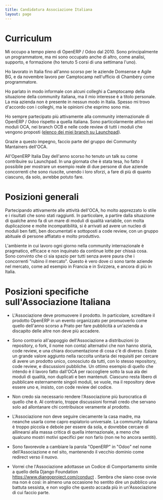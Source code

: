 ```yaml
---
title: Candidatura Associazione Italiana
layout: page
---
```

# Curriculum

Mi occupo a tempo pieno di OpenERP / Odoo dal 2010. Sono principalmente un programmatore, ma mi sono occupato anche di altro, come analisi, supporto, e formazione (ho tenuto 5 corsi di una settimana l'uno).

Ho lavorato in Italia fino all'anno scorso per le aziende Domsense e Agile BG, e da novembre lavoro per Camptocamp nell'ufficio di Chambéry come programmatore.

Ho parlato in modo informale con alcuni colleghi a Camptocamp della situazione della community italiana, ma il mio interesse è a titolo personale. La mia azienda non è presente in nessun modo in Italia. Spesso mi trovo d'accordo con i colleghi, ma le opinioni che esprimo sono mie.

Ho sempre partecipato più attivamente alla community internazionale di OpenERP / Odoo rispetto a quella italiana. Sono particolarmente attivo nei moduli OCA, nei branch OCB e nelle code review di tutti i moduli che vengono proposti ([elenco dei miei branch su Launchpad](https://code.launchpad.net/~lpistone/+registeredbranches?field.lifecycle=ALL)).

Grazie a questo impegno, faccio parte del gruppo dei Community Mantainers dell'OCA.

All'OpenERP Italia Day dell'anno scorso ho tenuto un talk su come contribuire su Launchpad. In una giornata che è stata tesa, ho fatto il possibile per mostrare un esempio reale di due persone di due aziende concorrenti che sono riuscite, unendo i loro sforzi, a fare di più di quanto ciascuno, da solo, avrebbe potuto fare.

# Posizioni generali

Partecipando attivamente alle attività dell'OCA, ho molto apprezzato lo stile e i risultati che sono stati raggiunti. In particolare, a partire dalla situazione di qualche anno fa di un mare di moduli di qualità variabile, con molta duplicazione e molte incompatibilità, si è arrivati ad avere un nucleo di moduli ben fatti, ben documentati e sottoposti a code review, con un gruppo abituale di persone affiatato e molto produttivo. 

L'ambiente in cui lavoro ogni giorno nella community internazionale è pragmatico, efficace e non inquinato da continue lotte per chissà cosa. Sono convinto che ci sia spazio per tutti senza avere paura che i concorrenti "rubino il mercato". Questo è vero dove ci sono tante aziende nel mercato, come ad esempio in Francia e in Svizzera, e ancora di più in Italia.

# Posizioni specifiche sull'Associazione Italiana

- L'Associazione deve promuovere il prodotto. In particolare, screditare il prodotto OpenERP in un evento organizzato per promuoverlo come quello dell'anno scorso a Prato per fare pubblicità a un'azienda a discapito delle altre non deve più accadere.

- Sono contrario all'appoggio dell'Associazione a distribuzioni (o repository, o fork, il nome non conta) alternativi che non hanno storia, code review, e una chiara documentazione di cosa c'è di diverso. Esiste un grande valore aggiunto nella raccolta unitaria dei requisiti per cercare di avere un prodotto unico, conosciuto da tutti, con lo stesso repository, code review, e discussioni pubbliche. Un ottimo esempio di quello che intendo è il lavoro fatto dall'OCA per raccogliere sotto la sua ala dei moduli di qualità, non duplicati e ben mantenuti. Ciascuno resta libero di pubblicare esternamente singoli moduli, se vuole, ma il repository deve essere uno e, insisto, con code review del codice.

- Non credo sia necessario rendere l'Associazione più burocratica di quello che è. Al contrario, troppe discussioni formali credo che servano solo ad allontanare chi contribuisce veramente al prodotto.

- L'Associazione non deve seguire ciecamente la casa madre, ma neanche usarla come capro espiatorio universale. La community italiana è troppo piccola e debole per essere da sola, e dovrebbe cercare di allinearsi alla massa critica di quella internazionale, a meno che qualcuno mostri motivi specifici per non farlo (non ne ho ancora sentiti).

- Sono favorevole a cambiare la parola "OpenERP" in "Odoo" nel nome dell'Associazione e nel sito, mantenendo il vecchio dominio come redirect verso il nuovo.

- Vorrei che l'Associazione adottasse un Codice di Comportamento simile a quello della Django Foundation https://www.djangoproject.com/conduct . Sembra che siano cose ovvie ma non è così: in almeno una occasione ho sentito dire un pubblico una battuta sessista, e non voglio che questo accada più in un'Associazione di cui faccio parte.
